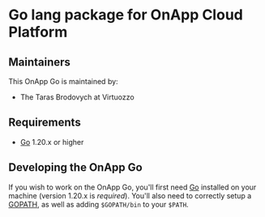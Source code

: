 Go lang package for OnApp Cloud Platform
========================================

Maintainers
-----------

This OnApp Go is maintained by:

* The Taras Brodovych at Virtuozzo

Requirements
------------

* [Go](https://golang.org/doc/install) 1.20.x or higher

Developing the OnApp Go
-----------------------

If you wish to work on the OnApp Go, you'll first need [Go](http://www.golang.org) installed on your machine (version 1.20.x is *required*).
You'll also need to correctly setup a [GOPATH](http://golang.org/doc/code.html#GOPATH), as well as adding `$GOPATH/bin` to your `$PATH`.
